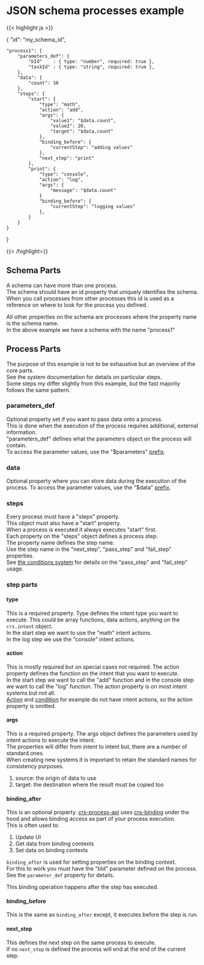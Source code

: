 # JSON schema processes example

{{< highlight js >}}

{
    "id": "my_schema_id",

    "process1": {
        "parameters_def": {
            "bId"    : { type: "number", required: true },
            "taskId" : { type: "string", required: true },
        },
        "data": {
            "count": 10
        },
        "steps": {
            "start": {
                "type": "math",
                "action": "add",
                "args": {
                    "value1": "$data.count",
                    "value2": 20,
                    "target": "$data.count"
                },
                "binding_before": {
                    "currentStep": "adding values"
                },
                "next_step": "print"
            },
            "print": {
                "type": "console",
                "action": "log",
                "args": {
                    "message": "$data.count"
                }
                "binding_before": {
                    "currentStep": "logging values"
                },
            }
        }
    }
}

{{< /highlight>}}

## Schema Parts

A schema can have more than one process.  
The schema should have an id property that uniquely identifies the schema.  
When you call processes from other processes this id is used as a reference on where to look for the process you defined.

All other properties on the schema are processes where the property name is the schema name.  
In the above example we have a schema with the name "process1"

## Process Parts

The purpose of this example is not to be exhaustive but an overview of the core parts.  
See the system documentation for details on particular steps.  
Some steps my differ slightly from this example, but the fast majority follows the same pattern.

### parameters_def

Optional property set if you want to pass data onto a process.  
This is done when the execution of the process requires additional, external information.  
"parameters_def" defines what the parameters object on the process will contain.  
To access the parameter values, use the "$parameters" [prefix](/docs/prefixes/).

### data

Optional property where you can store data during the execution of the process.
To access the parameter values, use the "$data" [prefix](/docs/prefixes/).

### steps

Every process must have a "steps" property.  
This object must also have a "start" property.  
When a process is executed it always executes "start" first.  
Each property on the "steps" object defines a process step.  
The property name defines the step name.  
Use the step name in the "next_step", "pass_step" and "fail_step" properties.  
See [the conditions system](/docs/systems/condition) for details on the "pass_step" and "fail_step" usage.

### step parts

#### type

This is a required property.
Type defines the intent type you want to execute.
This could be array functions, data actions, anything on the `crs.intent` object.  
In the start step we want to use the "math" intent actions.  
In the log step we use the "console" intent actions.

#### action

This is mostly required but on special cases not required.
The action property defines the function on the intent that you want to execute.  
In the start step we want to call the "add" function and in the console step we want to call the "log" function.
The action property is on most intent systems but not all.  
[Action](/docs/systems/actions) and [condition](/docs/systems/condition) for example do not have intent actions, so the action property is omitted.

#### args

This is a required property.
The args object defines the parameters used by intent actions to execute the intent.  
The properties will differ from intent to intent but, there are a number of standard ones.  
When creating new systems it is important to retain the standard names for consistency purposes.

1. source: the origin of data to use
2. target: the destination where the result must be copied too

#### binding_after

This is an optional property.
[crs-process-api](https://github.com/caperaven/crs-process-api) uses [crs-binding](https://github.com/caperaven/crs-binding) under the hood and allows binding access as part of your process execution.  
This is often used to:

1. Update UI
2. Get data from binding contexts
3. Set data on binding contexts

`binding_after` is used for setting properties on the binding context.  
For this to work you must have the "bId" parameter defined on the process.  
See the `parameter_def` property for details.

This binding operation happens after the step has executed.

#### binding_before

This is the same as `binding_after` except, it executes before the step is run.

#### next_step

This defines the next step on the same process to execute.  
If no `next_step` is defined the process will end at the end of the current step.